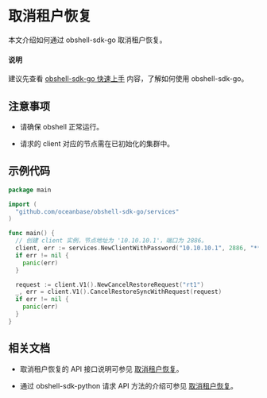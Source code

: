 # 取消租户恢复

本文介绍如何通过 obshell-sdk-go 取消租户恢复。

<main id="notice" type='explain'>
  <h4>说明</h4>
  <p>建议先查看 <a href='../100.quickstart-of-go.md'>obshell-sdk-go 快速上手</a> 内容，了解如何使用 obshell-sdk-go。</p>
</main>

## 注意事项

* 请确保 obshell 正常运行。

* 请求的 client 对应的节点需在已初始化的集群中。

## 示例代码

```go
package main

import (
  "github.com/oceanbase/obshell-sdk-go/services"
)

func main() {
  // 创建 client 实例，节点地址为 '10.10.10.1'，端口为 2886。
  client, err := services.NewClientWithPassword("10.10.10.1", 2886, "****")
  if err != nil {
    panic(err)
  }

  request := client.V1().NewCancelRestoreRequest("rt1")
  _, err = client.V1().CancelRestoreSyncWithRequest(request)
  if err != nil {
    panic(err)
  }
}
```

## 相关文档

* 取消租户恢复的 API 接口说明可参见 [取消租户恢复](../../../400.obshell-api-reference/700.recovery-management/300.cancel-tenant-recovery.md)。

* 通过 obshell-sdk-python 请求 API 方法的介绍可参见 [取消租户恢复](../../100.python/700.recovery-management//300.cancel-tenant-recovery-of-python.md)。
